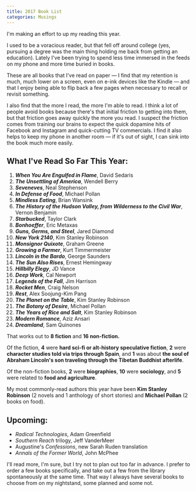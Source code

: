 ```yaml
---
title: 2017 Book List
categories: Musings
---
```


I'm making an effort to up my reading this year.

I used to be a voracious reader, but that fell off around college (yes, pursuing a degree was the main thing
holding me back from getting an education). Lately I've been trying to spend less time immersed in the feeds
on my phone and more time buried in books.

These are all books that I've read on paper — I find that my retention is much, much lower on a screen,
even on e-ink devices like the Kindle — and that I enjoy being able to flip back a few pages when
necessary to recall or revisit something.

I also find that the more I read, the more I'm able to read. I think a lot of people avoid books because
there's that initial friction to getting into them, but that friction goes away quickly the more you
read. I suspect the friction comes from training our brains to expect the quick dopamine hits of Facebook
and Instagram and quick-cutting TV commercials. I find it also helps to keep my phone in another room —
if it's out of sight, I can sink into the book much more easily.

## What I've Read So Far This Year:
1. **_When You Are Engulfed in Flame_**, David Sedaris
2. **_The Unsettling of America_**, Wendell Berry
3. **_Seveneves_**, Neal Stephenson
4. **_In Defense of Food_**, Michael Pollan
5. **_Mindless Eating_**, Brian Wansink
6. **_The History of the Hudson Valley, from Wilderness to the Civil War_**, Vernon Benjamin
7. **_Starbucked_**, Taylor Clark
8. **_Bonhoeffer_**, Eric Metaxas
9. **_Guns, Germs, and Steel_**, Jared Diamond
10. **_New York 2140_**, Kim Stanley Robinson
11. **_Monsignor Quixote_**, Graham Greene
12. **_Growing a Farmer_**, Kurt Timmermeister
13. **_Lincoln in the Bardo_**, George Saunders
14. **_The Sun Also Rises_**, Ernest Hemingway
15. **_Hillbilly Elegy_**, JD Vance
16. **_Deep Work_**, Cal Newport
17. **_Legends of the Fall_**, Jim Harrison
18. **_Rocket Men_**, Craig Nelson
19. **_Rest_**, Alex Soojung-Kim Pang
20. **_The Planet on the Table_**, Kim Stanley Robinson
21. **_The Botany of Desire_**, Michael Pollan
22. **_The Years of Rice and Salt_**, Kim Stanley Robinson
23. **_Modern Romance_**, Aziz Ansari
24. **_Dreamland_**, Sam Quinones

That works out to **8 fiction** and **16 non-fiction.**

Of the fiction, **4** were **hard sci-fi or alt-history speculative fiction**, **2** were **character studies told via
trips through Spain**, and **1** was about **the soul of Abraham Lincoln's son traveling through the Tibetan Buddhist
afterlife**.

Of the non-fiction books, **2** were **biographies**, **10** were **sociology**, and **5** were related
to **food and agriculture**.

My most commonly-read authors this year have been **Kim Stanley Robinson** (2 novels and 1 anthology of short stories)
and **Michael Pollan** (2 books on food).


## Upcoming:
- _Radical Technologies_, Adam Greenfield
- _Southern Reach_ trilogy, Jeff VanderMeer
- Augustine's _Confessions_, new Sarah Ruden translation
- _Annals of the Former World_, John McPhee

I'll read more, I'm sure, but I try not to plan out too far in advance. I prefer to order a few books specifically, and take
out a few from the library spontaneously at the same time. That way I always have several books to choose from on my
nightstand, some planned and some not.
